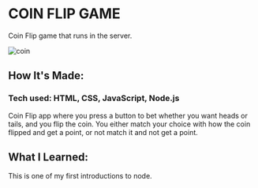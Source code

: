 # COIN FLIP GAME
Coin Flip game that runs in the server.

![coin](https://user-images.githubusercontent.com/69063941/93083511-b740ec00-f660-11ea-94f1-8617a2546abb.png)

## How It's Made:
### Tech used: HTML, CSS, JavaScript, Node.js

Coin Flip app where you press a button to bet whether you want heads or tails, and you flip the coin. You either match your choice with how the coin flipped and get a point, or not match it and not get a point.


## What I Learned:
This is one of my first introductions to node. 
